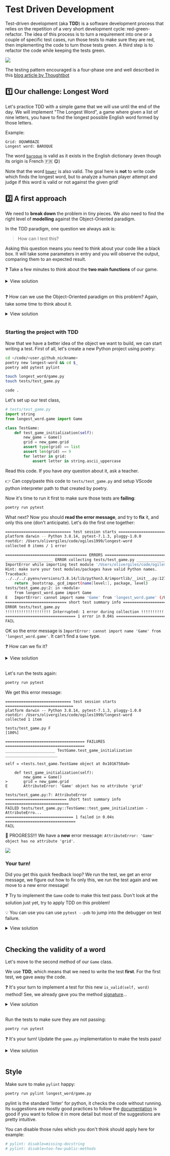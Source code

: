 # Test Driven Development

Test-driven development (aka **TDD**) is a software development process that relies on the repetition of a very short development cycle: red-green-refactor. The idea of this process is to turn a requirement into one or a couple of specific test cases, run those tests to make sure they are red, then implementing the code to turn those tests green. A third step is to refactor the code while keeping the tests green.

![](https://res.cloudinary.com/wagon/image/upload/v1560715040/tdd_y0eq2v.png)

The testing pattern encouraged is a four-phase one and well described in this [blog article by Thoughtbot](https://robots.thoughtbot.com/four-phase-test)

## 1️⃣ Our challenge: Longest Word

Let's practice TDD with a simple game that we will use until the end of the day. We will implement "The Longest Word", a game where given a list of nine letters, you have to find the longest possible English word formed by those letters.

Example:

```
Grid: OQUWRBAZE
Longest word: BAROQUE
```

The word [`baroque`](https://en.wiktionary.org/wiki/baroque) is valid as it exists in the English dictionary (even though its origin is French 🇫🇷 😋)

Note that the word [`bower`](https://en.wiktionary.org/wiki/bower) is also valid. The goal here is **not** to write code which finds the longest word, but to analyze a human player attempt and judge if this word is valid or not against the given grid!

## 2️⃣ A first approach

We need to **break down** the problem in tiny pieces. We also need to find the right level of **modelling** against the Object-Oriented paradigm.

In the TDD paradigm, one question we always ask is:

> How can I test this?

Asking this question means you need to think about your code like a black box. It will take some parameters in entry and you will observe the output, comparing them to an expected result.

❓ Take a few minutes to think about the **two main functions** of our game.

<details><summary markdown="span">View solution
</summary>

We need a first function to compute a grid of nine random letters:

```python
def random_grid():
    pass
```

We need another function which, given a nine letter grid, tells if a word is valid:

```python
def is_valid(word, grid):
    pass
```

</details>

<br>

❓ How can we use the Object-Oriented paradigm on this problem? Again, take some time to think about it.

<details><summary markdown='span'>View solution
</summary>

We can create a `Game` class which will have the following blueprint:

1. Generate and hold a 9-letter random list
1. Test the validity of a word against this grid

</details>

<br>

### Starting the project with TDD

Now that we have a better idea of the object we want to build, we can start writing a test. First of all, let's create a new Python project using poetry:

```bash
cd ~/code/<user.github_nickname>
poetry new longest-word && cd $_
poetry add pytest pylint

touch longest_word/game.py
touch tests/test_game.py

code .
```

Let's set up our test class,

```python
# tests/test_game.py
import string
from longest_word.game import Game

class TestGame:
    def test_game_initialization(self):
        new_game = Game()
        grid = new_game.grid
        assert type(grid) == list
        assert len(grid) == 9
        for letter in grid:
            assert letter in string.ascii_uppercase
```

Read this code. If you have _any_ question about it, ask a teacher.

👉 Can copy/paste this code to `tests/test_game.py` and setup VScode python interpreter path to that created by poetry.


Now it's time to run it first to make sure those tests are **failing**:

```bash
poetry run pytest
```

What next? Now you should **read the error message**, and try to **fix** it, and only this one (don't anticipate). Let's do the first one together:

```bash
============================= test session starts ==============================
platform darwin -- Python 3.8.14, pytest-7.1.3, pluggy-1.0.0
rootdir: /Users/olivergiles/code/ogiles1999/longest-word
collected 0 items / 1 error

==================================== ERRORS ====================================
_____________________ ERROR collecting tests/test_game.py ______________________
ImportError while importing test module '/Users/olivergiles/code/ogiles1999/longest-word/tests/test_game.py'.
Hint: make sure your test modules/packages have valid Python names.
Traceback:
../../../.pyenv/versions/3.8.14/lib/python3.8/importlib/__init__.py:127: in import_module
    return _bootstrap._gcd_import(name[level:], package, level)
tests/test_game.py:2: in <module>
    from longest_word.game import Game
E   ImportError: cannot import name 'Game' from 'longest_word.game' (/Users/olivergiles/code/ogiles1999/longest-word/longest_word/game.py)
=========================== short test summary info ============================
ERROR tests/test_game.py
!!!!!!!!!!!!!!!!!!!! Interrupted: 1 error during collection !!!!!!!!!!!!!!!!!!!!
=============================== 1 error in 0.04s ===============================
FAIL
```

OK so the error message is `ImportError: cannot import name 'Game' from 'longest_word.game'`. It can't find a `Game` type.

❓ How can we fix it?

<details><summary markdown='span'>View solution
</summary>

We need to create a `Game` class in the `./game.py` file:

```python
# game.py
# pylint: disable=missing-docstring

class Game:
    pass
```

</details>

<br>

Let's run the tests again:

```bash
poetry run pytest
```

We get this error message:

```
============================= test session starts ==============================
platform darwin -- Python 3.8.14, pytest-7.1.3, pluggy-1.0.0
rootdir: /Users/olivergiles/code/ogiles1999/longest-word
collected 1 item

tests/test_game.py F                                                     [100%]

=================================== FAILURES ===================================
______________________ TestGame.test_game_initialization _______________________

self = <tests.test_game.TestGame object at 0x1016750a0>

    def test_game_initialization(self):
        new_game = Game()
>       grid = new_game.grid
E       AttributeError: 'Game' object has no attribute 'grid'

tests/test_game.py:7: AttributeError
=========================== short test summary info ============================
FAILED tests/test_game.py::TestGame::test_game_initialization - AttributeErro...
============================== 1 failed in 0.04s ===============================
FAIL
```

🎉 PROGRESS!!! We have a **new** error message: `AttributeError: 'Game' object has no attribute 'grid'`.

![](https://res.cloudinary.com/wagon/image/upload/v1560715000/new-error_pvqomj.jpg)

### Your turn!

Did you get this quick feedback loop? We run the test, we get an error message, we figure out how to fix only this, we run the test again and we move to a new error message!

❓ Try to implement the `Game` code to make this test pass. Don't look at the solution just yet, try to apply TDD on this problem!

💡 You can use you can use `pytest --pdb` to jump into the debugger on test failure.

<details><summary markdown='span'>View solution
</summary>

One possible implementation is:

```python
# game.py
# pylint: disable=missing-docstring

import string
import random

class Game:
    def __init__(self):
        self.grid = []
        for _ in range(9):
            self.grid.append(random.choice(string.ascii_uppercase))
```

</details>

<br>

## Checking the validity of a word

Let's move to the second method of our `Game` class.

We use **TDD**, which means that we need to write the test **first**. For the first test, we gave away the code.

❓ It's your turn to implement a test for this new `is_valid(self, word)` method! See, we already gave you the method [signature](https://en.wikipedia.org/wiki/Type_signature#Method_signature)...

<details><summary markdown='span'>View solution
</summary>

A possible implementation of the test would be:

```python
# tests/test_game.py

# [...]

    def test_empty_word_is_invalid(self):
        new_game = Game()
        assert new_game.is_valid('') is False

    def test_is_valid(self):
        new_game = Game()
        new_game.grid = list('KWEUEAKRZ') # Force the grid to a test case:
        assert new_game.is_valid('EUREKA') is True
        assert new_game.grid == list('KWEUEAKRZ') # Make sure the grid remained untouched

    def test_is_invalid(self):
        new_game = Game()
        new_game.grid = list('KWEUEAKRZ') # Force the grid to a test case:
        assert new_game.is_valid('SANDWICH') is False
        assert new_game.grid == list('KWEUEAKRZ') # Make sure the grid remained untouched
```
</details>

<br>

Run the tests to make sure they are not passing:

```bash
poetry run pytest
```

❓ It's your turn! Update the `game.py` implementation to make the tests pass!

<details><summary markdown='span'>View solution
</summary>

A possible implemantation is:

```python
# game.py

# [...]

    def is_valid(self, word):
        if not word:
            return False
        letters = self.grid.copy() # Consume letters from the grid
        for letter in word:
            if letter in letters:
                letters.remove(letter)
            else:
                return False
        return True
```

</details>

<br>


## Style

Make sure to make `pylint` happy:

```bash
poetry run pylint longest_word/game.py
```

pylint is the standard 'linter' for python, it checks the code without running. Its suggestions are mostly good practices to follow the [documentation](https://pylint.pycqa.org/en/latest/) is good if you want to follow it in more detail but most of the suggestions are pretty intuitive.

You can disable those rules which you don't think should apply here for example:

```python
# pylint: disable=missing-docstring
# pylint: disable=too-few-public-methods
```
